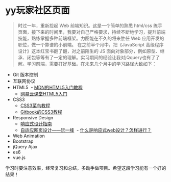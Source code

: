 # yy玩家社区页面

> 时过一年，重新捡起 Web 前端知识。这是一个简单的熟悉 html/css 练手页面，接下来的时间里，我要对自己严格要求，持续不断地学习，提升前端技能，熟练掌握多种前端框架。力图能在不久的将来胜任 Web 应用开发的职位，做一个靠谱的小前端。
在之前半个月中，把《JavaScript 高级程序设计》这本红宝书翻了翻，对之前陌生的 JS 面向对象部分，例如原型、继承、闭包等等有了一定的理解。实习期间的经验让我对jQquery也有了了解。学习前端，需要打好基础。在未来几个月中的学习路径大致如下：
- Git 版本控制
- 互联网协议
- HTML5
  - [MDN的HTML5入门教程](https://developer.mozilla.org/zh-CN/docs/Web/Guide/HTML/HTML5/Introduction_to_HTML5)
  - [网易云课堂HTML5入门](http://study.163.com/course/introduction/171001.htm#/courseDetail)
- CSS3
  - [CSS3菜鸟教程](http://www.runoob.com/css3/css3-tutorial.html)
  - [Gitbook的CSS3教程](https://www.gitbook.com/book/waylau/css3-tutorial/details)
- Responsive Design
  - [响应式设计指南](http://geekplux.com/grid/)
  - [自适应网页设计——阮一峰](http://www.ruanyifeng.com/blog/2012/05/responsive_web_design.html)
  - [什么是响应式web设计？怎样进行？](http://beforweb.com/node/6)
- Web Animation
- Bootstrap
- jQuery Ajax
- es6
- vue.js

学习时要注意效率，经常复习和总结，多动手做项目。希望这段学习能有一个好的结果！
